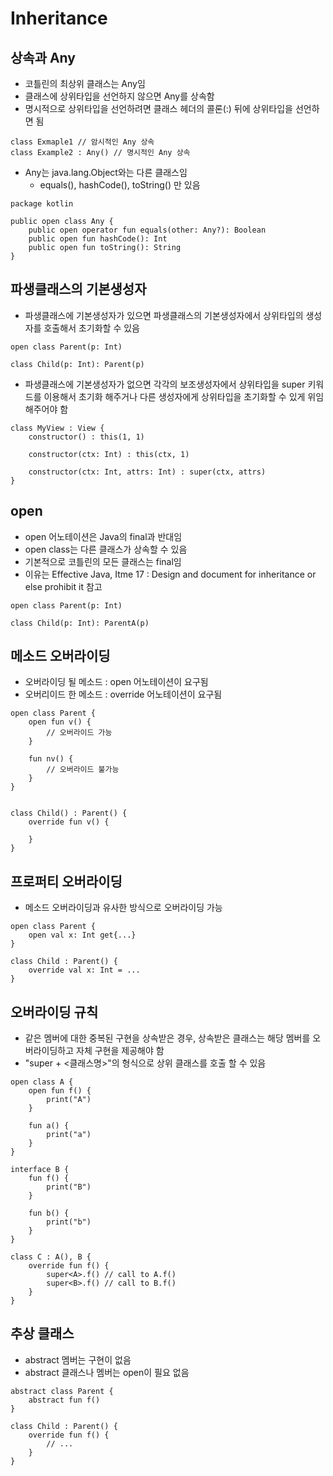 # Inheritance

## 상속과 Any
- 코틀린의 최상위 클래스는 Any임
- 클래스에 상위타입을 선언하지 않으면 Any를 상속함
- 명시적으로 상위타입을 선언하려면 클래스 헤더의 콜론(:) 뒤에 상위타입을 선언하면 됨

```
class Exmaple1 // 암시적인 Any 상속
class Example2 : Any() // 명시적인 Any 상속
```

- Any는 java.lang.Object와는 다른 클래스임
	- equals(), hashCode(), toString() 만 있음

```
package kotlin

public open class Any {
    public open operator fun equals(other: Any?): Boolean
    public open fun hashCode(): Int
    public open fun toString(): String
}
```

## 파생클래스의 기본생성자
- 파생클래스에 기본생성자가 있으면 파생클래스의 기본생성자에서 상위타입의 생성자를 호출해서 초기화할 수 있음

```
open class Parent(p: Int)

class Child(p: Int): Parent(p)
```

- 파생클래스에 기본생성자가 없으면 각각의 보조생성자에서 상위타입을 super 키워드를 이용해서 초기화 해주거나 다른 생성자에게 상위타입을 초기화할 수 있게 위임해주어야 함

```
class MyView : View {
    constructor() : this(1, 1)

    constructor(ctx: Int) : this(ctx, 1)

    constructor(ctx: Int, attrs: Int) : super(ctx, attrs)
}
```

## open
- open 어노테이션은 Java의 final과 반대임
- open class는 다른 클래스가 상속할 수 있음
- 기본적으로 코틀린의 모든 클래스는 final임
- 이유는 Effective Java, Itme 17 : Design and document for inheritance or else prohibit it 참고

```
open class Parent(p: Int)

class Child(p: Int): ParentA(p)
```

## 메소드 오버라이딩
- 오버라이딩 될 메소드 : open 어노테이션이 요구됨
- 오버리이드 한 메소드 : override 어노테이션이 요구됨

```
open class Parent {
	open fun v() {
		// 오버라이드 가능
	}

	fun nv() {
		// 오버라이드 불가능
	}
}


class Child() : Parent() {
	override fun v() {

	}
}
```

## 프로퍼티 오버라이딩
- 메소드 오버라이딩과 유사한 방식으로 오버라이딩 가능

```
open class Parent {
    open val x: Int get{...}
}

class Child : Parent() {
    override val x: Int = ...
}
```

## 오버라이딩 규칙
- 같은 멤버에 대한 중복된 구현을 상속받은 경우, 상속받은 클래스는 해당 멤버를 오버라이딩하고 자체 구현을 제공해야 함
- "super + <클래스명>"의 형식으로 상위 클래스를 호출 할 수 있음

```
open class A {
    open fun f() {
        print("A")
    }

    fun a() {
        print("a")
    }
}

interface B {
    fun f() {
        print("B")
    }

    fun b() {
        print("b")
    }
}

class C : A(), B {
    override fun f() {
        super<A>.f() // call to A.f()
        super<B>.f() // call to B.f()
    }
}
```

## 추상 클래스
- abstract 멤버는 구현이 없음
- abstract 클래스나 멤버는 open이 필요 없음

```
abstract class Parent {
    abstract fun f()
}

class Child : Parent() {
    override fun f() {
        // ...
    }
}
```